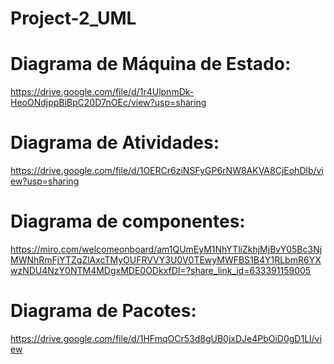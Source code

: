 # Project-2_UML

# Diagrama de Máquina de Estado:

https://drive.google.com/file/d/1r4UlpnmDk-HeoONdjppBiBpC20D7nOEc/view?usp=sharing 

# Diagrama de Atividades:

https://drive.google.com/file/d/1OERCr6ziNSFyGP6rNW8AKVA8CjEohDlb/view?usp=sharing 

# Diagrama de componentes:

https://miro.com/welcomeonboard/am1QUmEyM1NhYTliZkhjMjBvY05Bc3NjMWNhRmFjYTZqZlAxcTMyOUFRVVY3U0V0TEwyMWFBS1B4Y1RLbmR6YXwzNDU4NzY0NTM4MDgxMDE0ODkxfDI=?share_link_id=633391159005 

# Diagrama de Pacotes: 

https://drive.google.com/file/d/1HFmqOCr53d8gUB0jxDJe4PbOiD0gD1Ll/view 
